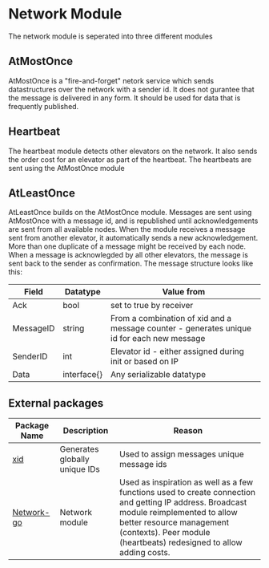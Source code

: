 # Network Module

The network module is seperated into three different modules

## AtMostOnce
AtMostOnce is a "fire-and-forget" netork service which sends datastructures over the network with a sender id. It does not gurantee that the message is delivered in any form. It should be used for data that is frequently published.

## Heartbeat
The heartbeat module detects other elevators on the network. It also sends the order cost for an elevator as part of the heartbeat. The heartbeats are sent using the AtMostOnce module

## AtLeastOnce
AtLeastOnce builds on the AtMostOnce module. Messages are sent using AtMostOnce with a message id, and is republished until acknowledgements are sent from all available nodes. When the module receives a message sent from another elevator, it automatically sends a new acknowledgement. More than one duplicate of a message might be received by each node. 
When a message is acknowlegded by all other elevators, the message is sent back to the sender as confirmation. The message structure looks like this:

| Field     | Datatype    | Value from                                                                                 |
|-----------|-------------|--------------------------------------------------------------------------------------------|
| Ack       | bool        | set to true by receiver                                                                    |
| MessageID | string      | From a combination of xid and a message counter - generates unique id for each new message |
| SenderID  | int         | Elevator id - either assigned during init or based on IP                                   |
| Data      | interface{} | Any serializable datatype                                                                  |

## External packages
|Package Name|Description|Reason|
|------------|-----------|------|
|[xid](https://github.com/rs/xid) | Generates globally unique IDs | Used to assign messages unique message ids |
|[Network-go](https://github.com/TTK4145/Network-go) | Network module | Used as inspiration as well as a few functions used to create connection and getting IP address. Broadcast module reimplemented to allow better resource management (contexts). Peer module (heartbeats) redesigned to allow adding costs. |